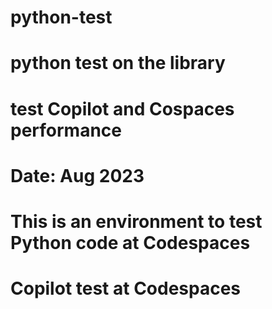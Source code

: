 # python-test
# python test on the library
# test Copilot and Cospaces performance
# Date: Aug 2023
# This is an environment to test Python code at Codespaces
# Copilot test at Codespaces
#
#
#
